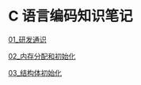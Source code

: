 # C 语言编码知识笔记

[01_研发通识](01_GeneralInfo.md)

[02_内存分配和初始化](02_MemoryAllocation.md)

[03_结构体初始化](03_StructInit.md)
